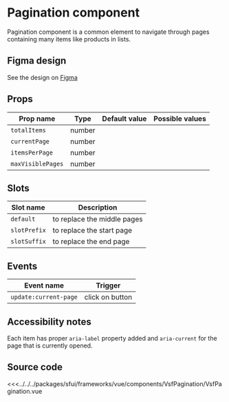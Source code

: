 #  Pagination component
Pagination component is a common element to navigate through pages containing many items like products in lists. 

<Generate />

## Figma design

See the design on [Figma](https://www.figma.com/file/CWOkbpne0tDpSenT4ZEUTQ/%F0%9F%9B%A0-SFUI-2.0-%7C-Development?node-id=13829%3A21387&t=OVcT5DGQ7ibpblL0-1)




## Props

| Prop name        | Type      | Default value | Possible values      |
|------------------|-----------|---------------|----------------------|
| `totalItems`     | number    |               |                      |
| `currentPage`    | number    |               |                      |
| `itemsPerPage`   | number    |               |                      |
| `maxVisiblePages`| number    |               |                      |


## Slots

| Slot name      |            Description            |
| -------------- | --------------------------------- |
| `default`      | to replace the middle pages       |
| `slotPrefix`   | to replace the start page         |
| `slotSuffix`   | to replace the end page           |


## Events

| Event name              |            Trigger             |
| ----------------------- | ------------------------------ |
| `update:current-page`   |      click on button           |


## Accessibility notes

Each item has proper `aria-label` property added and `aria-current` for the page that is currently opened. 

## Source code


<<<../../../packages/sfui/frameworks/vue/components/VsfPagination/VsfPagination.vue


